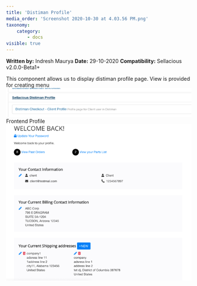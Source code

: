 ```yaml
---
title: 'Distiman Profile'
media_order: 'Screenshot 2020-10-30 at 4.03.56 PM.png'
taxonomy:
    category:
        - docs
visible: true
---
```


**Written by:** Indresh Maurya
**Date:** 29-10-2020
**Compatibility:** Sellacious v2.0.0-Beta1+

This component allows us to display distiman profile page. View is provided for creating menu 
![](Screenshot%202020-10-30%20at%204.03.56%20PM.png)
Frontend Profile
![](Screenshot%202020-10-30%20at%204.07.38%20PM.png)